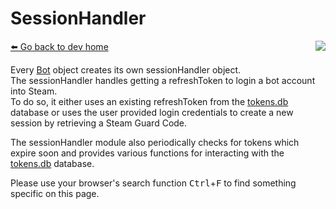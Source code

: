 # SessionHandler
[⬅️ Go back to dev home](../#readme) <a href="/src/sessions/sessionHandler.js" target="_blank"><img align="right" src="https://img.shields.io/badge/<%2F>%20Source-darkcyan"></a>

Every [Bot](../bot/index.md) object creates its own sessionHandler object.  
The sessionHandler handles getting a refreshToken to login a bot account into Steam.  
To do so, it either uses an existing refreshToken from the [tokens.db](../dataManager/index.md#tokensdb) database or uses the user provided login credentials to create a new session by retrieving a Steam Guard Code.

The sessionHandler module also periodically checks for tokens which expire soon and provides various functions for interacting with the [tokens.db](../dataManager/index.md#tokensdb) database.

Please use your browser's search function <kbd>Ctrl</kbd>+<kbd>F</kbd> to find something specific on this page.
